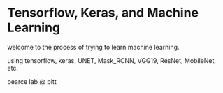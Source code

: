 # Tensorflow, Keras, and Machine Learning

welcome to the process of trying to learn machine learning. 

using tensorflow, keras, UNET, Mask_RCNN, VGG19, ResNet, MobileNet, etc.

pearce lab @ pitt

